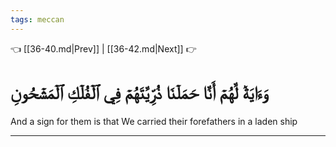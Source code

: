 ```yaml
---
tags: meccan
---
```


👈 [[36-40.md|Prev]] | [[36-42.md|Next]] 👉

# وَءَايَةٞ لَّهُمۡ أَنَّا حَمَلۡنَا ذُرِّيَّتَهُمۡ فِي ٱلۡفُلۡكِ ٱلۡمَشۡحُونِ

And a sign for them is that We carried their forefathers in a laden ship

---

